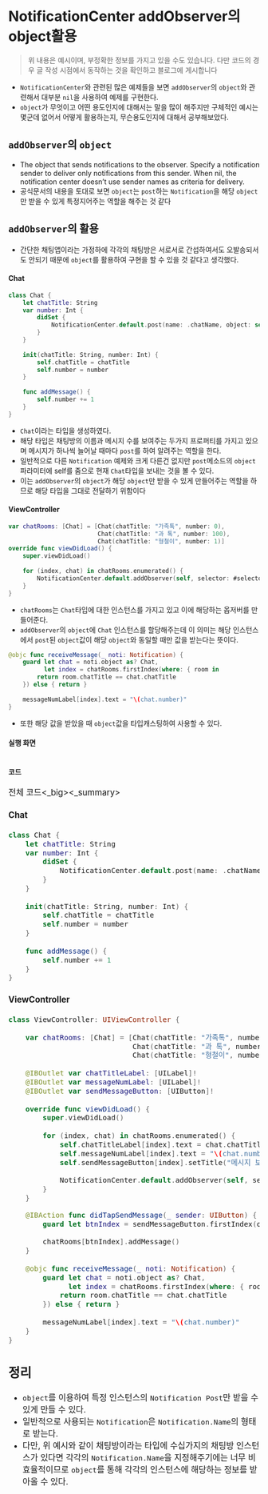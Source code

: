 # NotificationCenter addObserver의 object활용
> 위 내용은 예시이며, 부정확한 정보를 가지고 있을 수도 있습니다. 다만 코드의 경우 글 작성 시점에서 동작하는 것을 확인하고 블로그에 게시합니다  

* `NotificationCenter`와 관련된 많은 예제들을 보면 `addObserver`의 `object`와 관련해서 대부분 `nil`을 사용하여 예제를 구현한다.
* `object`가 무엇이고 어떤 용도인지에 대해서는 말을 많이 해주지만 구체적인 예시는 몇군데 없어서 어떻게 활용하는지, 무슨용도인지에 대해서 공부해보았다.

## `addObserver`의 `object`
* The object that sends notifications to the observer. Specify a notification sender to deliver only notifications from this sender.
When nil, the notification center doesn’t use sender names as criteria for delivery.
* 공식문서의 내용을 토대로 보면 `object`는 `post`하는 `Notification`을 해당 `object`만 받을 수 있게 특정지어주는 역할을 해주는 것 같다

## `addObserver`의 활용
* 간단한 채팅앱이라는 가정하에 각각의 채팅방은 서로서로 간섭하여서도 오발송되서도 안되기 때문에 `object`를 활용하여 구현을 할 수 있을 것 같다고 생각했다.

#### Chat
```swift
class Chat {
    let chatTitle: String
    var number: Int {
        didSet {
            NotificationCenter.default.post(name: .chatName, object: self)
        }
    }
    
    init(chatTitle: String, number: Int) {
        self.chatTitle = chatTitle
        self.number = number
    }
    
    func addMessage() {
        self.number += 1
    }
}
```

* `Chat`이라는 타입을 생성하였다.
* 해당 타입은 채팅방의 이름과 메시지 수를 보여주는 두가지 프로퍼티를 가지고 있으며 메시지가 하나씩 늘어날 때마다 `post`를 하여 알려주는 역할을 한다.
* 일반적으로 다른 `Notification` 예제와 크게 다른건 없지만 `post`메소드의 `object`파라미터에 self를 줌으로 현재 `Chat`타입을 보내는 것을 볼 수 있다.
* 이는 `addObserver`의 `object`가 해당 `object`만 받을 수 있게 만들어주는 역할을 하므로 해당 타입을 그대로 전달하기 위함이다

#### ViewController
```swift
var chatRooms: [Chat] = [Chat(chatTitle: "가족톡", number: 0),
                         Chat(chatTitle: "과 톡", number: 100),
                         Chat(chatTitle: "형철이", number: 1)]
override func viewDidLoad() {
    super.viewDidLoad()
        
    for (index, chat) in chatRooms.enumerated() {
        NotificationCenter.default.addObserver(self, selector: #selector(receiveMessage(_:)), name: .chatName, object: chat)
    }
}
```

* `chatRooms`는 `Chat`타입에 대한 인스턴스를 가지고 있고 이에 해당하는 옵저버를 만들어준다.
* `addObserver`의 `object`에 `Chat` 인스턴스를 할당해주는데 이 의미는 해당 인스턴스에서 `post`된 `object`값이 해당 `object`와 동일할 때만 값을 받는다는 뜻이다.

```swift
@objc func receiveMessage(_ noti: Notification) {
    guard let chat = noti.object as? Chat,
          let index = chatRooms.firstIndex(where: { room in
        return room.chatTitle == chat.chatTitle
    }) else { return }
        
    messageNumLabel[index].text = "\(chat.number)"
}
```

* 또한 해당 값을 받았을 때 `object`값을 타입캐스팅하여 사용할 수 있다.

#### 실행 화면

![]()

#### 코드
<detail>
<summary><big>전체 코드<_big><_summary>

#### Chat
```swift
class Chat {
    let chatTitle: String
    var number: Int {
        didSet {
            NotificationCenter.default.post(name: .chatName, object: self)
        }
    }
    
    init(chatTitle: String, number: Int) {
        self.chatTitle = chatTitle
        self.number = number
    }
    
    func addMessage() {
        self.number += 1
    }
}
```

#### ViewController
```swift
class ViewController: UIViewController {
    
    var chatRooms: [Chat] = [Chat(chatTitle: "가족톡", number: 0),
                             Chat(chatTitle: "과 톡", number: 100),
                             Chat(chatTitle: "형철이", number: 1)]
    
    @IBOutlet var chatTitleLabel: [UILabel]!
    @IBOutlet var messageNumLabel: [UILabel]!
    @IBOutlet var sendMessageButton: [UIButton]!
    
    override func viewDidLoad() {
        super.viewDidLoad()
        
        for (index, chat) in chatRooms.enumerated() {
            self.chatTitleLabel[index].text = chat.chatTitle
            self.messageNumLabel[index].text = "\(chat.number)"
            self.sendMessageButton[index].setTitle("메시지 보내기", for: .normal)
            
            NotificationCenter.default.addObserver(self, selector: #selector(receiveMessage(_:)), name: .chatName, object: chat)
        }
    }

    @IBAction func didTapSendMessage(_ sender: UIButton) {
        guard let btnIndex = sendMessageButton.firstIndex(of: sender) else { return }
        
        chatRooms[btnIndex].addMessage()
    }
    
    @objc func receiveMessage(_ noti: Notification) {
        guard let chat = noti.object as? Chat,
              let index = chatRooms.firstIndex(where: { room in
            return room.chatTitle == chat.chatTitle
        }) else { return }
        
        messageNumLabel[index].text = "\(chat.number)"
    }
}
```

</detail>

## 정리
* `object`를 이용하여 특정 인스턴스의 `Notification Post`만 받을 수 있게 만들 수 있다.
* 일반적으로 사용되는 `Notification`은 `Notification.Name`의 형태로 받는다.
* 다만, 위 예시와 같이 채팅방이라는 타입에 수십가지의 채팅방 인스턴스가 있다면 각각의 `Notification.Name`을 지정해주기에는 너무 비효율적이므로 `object`를 통해 각각의 인스턴스에 해당하는 정보를 받아올 수 있다.